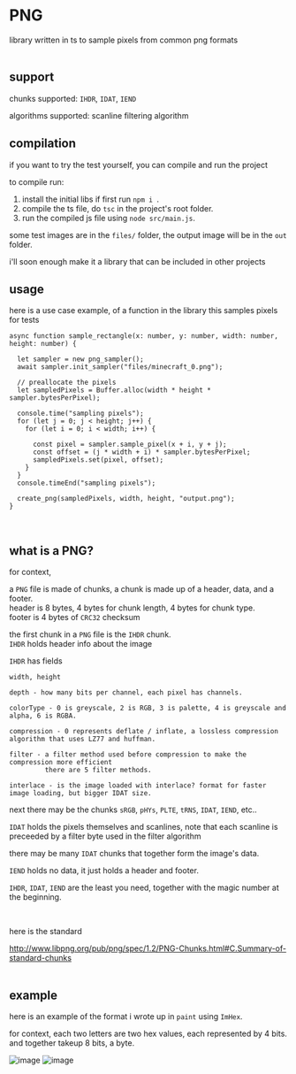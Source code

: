# PNG

library written in ts to sample pixels from common png formats <br/><br/>

## support

chunks supported: `IHDR`, `IDAT`, `IEND`

algorithms supported: scanline filtering algorithm
<br/>

## compilation

if you want to try the test yourself, you can compile and run the project

to compile run:
1. install the initial libs if first run `npm i `.
2. compile the ts file, do `tsc` in the project's root folder.
3. run the compiled js file using `node src/main.js`.

some test images are in the `files/` folder, the output image will be in the `out` folder.

i'll soon enough make it a library that can be included in other projects
<br/>

## usage

here is a use case example, of a function in the library this samples pixels for tests

```
async function sample_rectangle(x: number, y: number, width: number, height: number) {
  
  let sampler = new png_sampler();
  await sampler.init_sampler("files/minecraft_0.png");

  // preallocate the pixels
  let sampledPixels = Buffer.alloc(width * height * sampler.bytesPerPixel);

  console.time("sampling pixels");
  for (let j = 0; j < height; j++) {
    for (let i = 0; i < width; i++) {

      const pixel = sampler.sample_pixel(x + i, y + j);
      const offset = (j * width + i) * sampler.bytesPerPixel;
      sampledPixels.set(pixel, offset);
    }
  }
  console.timeEnd("sampling pixels");

  create_png(sampledPixels, width, height, "output.png");
}
```
<br/>

## what is a PNG?

for context,

a ``PNG`` file is made of chunks, a chunk is made up of a header, data, and a footer. <br/>
header is 8 bytes, 4 bytes for chunk length, 4 bytes for chunk type. <br/>
footer is 4 bytes of ``CRC32`` checksum <br/>

the first chunk in a ``PNG`` file is the ``IHDR`` chunk. <br/>
``IHDR`` holds header info about the image <br/>

``IHDR`` has fields
```
width, height 

depth - how many bits per channel, each pixel has channels. 

colorType - 0 is greyscale, 2 is RGB, 3 is palette, 4 is greyscale and alpha, 6 is RGBA. 

compression - 0 represents deflate / inflate, a lossless compression algorithm that uses LZ77 and huffman. 

filter - a filter method used before compression to make the compression more efficient 
         there are 5 filter methods. 

interlace - is the image loaded with interlace? format for faster image loading, but bigger IDAT size. 
```

next there may be the chunks ``sRGB``, ``pHYs``, ``PLTE``, ``tRNS``, ``IDAT``, ``IEND``, etc..<br/>

``IDAT`` holds the pixels themselves and scanlines, note that each scanline is preceeded by a filter byte used in the filter algorithm <br/>

there may be many `IDAT` chunks that together form the image's data.

``IEND`` holds no data, it just holds a header and footer. <br/>

``IHDR``, ``IDAT``, ``IEND`` are the least you need, together with the magic number at the beginning.

<br/>

here is the standard

http://www.libpng.org/pub/png/spec/1.2/PNG-Chunks.html#C.Summary-of-standard-chunks <br/><br/>

## example

here is an example of the format i wrote up in `paint` using `ImHex`. <br/>

for context, each two letters are two hex values, each represented by 4 bits. and together takeup 8 bits, a byte. <br/>

![image](https://github.com/user-attachments/assets/a1b5a600-a481-4d5c-b2d9-148ab1fb8655)
![image](https://github.com/user-attachments/assets/15c5f25d-b254-41e5-bcaa-a728c53a84cf)

